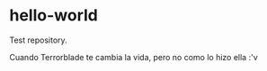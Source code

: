 # hello-world
Test repository.

Cuando Terrorblade te cambia la vida, pero no como lo hizo ella :'v
